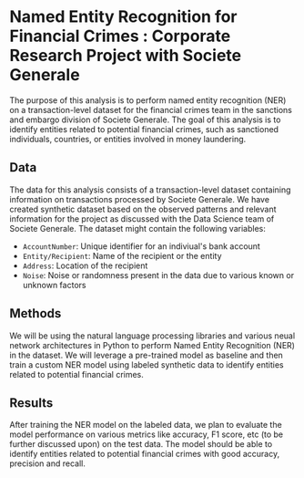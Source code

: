 # Named Entity Recognition for Financial Crimes : Corporate Research Project with Societe Generale

The purpose of this analysis is to perform named entity recognition (NER) on a transaction-level dataset for the financial crimes team in the sanctions and embargo division of Societe Generale. The goal of this analysis is to identify entities related to potential financial crimes, such as sanctioned individuals, countries, or entities involved in money laundering.

## Data

The data for this analysis consists of a transaction-level dataset containing information on transactions processed by Societe Generale. We have created synthetic dataset based on the observed patterns and relevant information for the project as discussed with the Data Science team of Societe Generale. The dataset might contain the following variables:

- `AccountNumber`: Unique identifier for an indiviual's bank account
- `Entity/Recipient`: Name of the recipient or the entity
- `Address`: Location of the recipient
- `Noise`: Noise or randomness present in the data due to various known or unknown factors

## Methods

We will be using the natural language processing libraries and various neual network architectures in Python to perform Named Entity Recognition (NER) in the dataset. We will leverage a pre-trained model as baseline and then train a custom NER model using labeled synthetic data to identify entities related to potential financial crimes.

## Results

After training the NER model on the labeled data, we plan to evaluate the model performance on various metrics like accuracy, F1 score, etc (to be further discussed upon) on the test data. The model should be able to identify entities related to potential financial crimes with good accuracy,  precision and recall.


